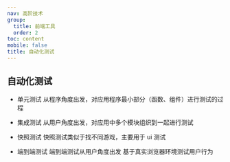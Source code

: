 ```yaml
---
nav: 高阶技术
group:
  title: 前端工具
  order: 2
toc: content
mobile: false
title: 自动化测试
---
```


## 自动化测试

- 单元测试
  从程序角度出发，对应用程序最小部分（函数、组件）进行测试的过程

- 集成测试
  从用户角度出发，对应用中多个模块组织到一起进行测试

- 快照测试
  快照测试类似于找不同游戏，主要用于 ui 测试

- 端到端测试
  端到端测试从用户角度出发 基于真实浏览器环境测试用户行为
